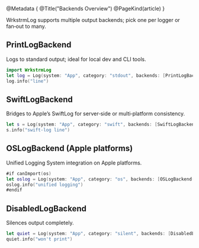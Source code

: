 @Metadata {
@Title("Backends Overview")
@PageKind(article)
}

WrkstrmLog supports multiple output backends; pick one per logger or fan‑out to many.

## PrintLogBackend

Logs to standard output; ideal for local dev and CLI tools.

```swift
import WrkstrmLog
let log = Log(system: "App", category: "stdout", backends: [PrintLogBackend()])
log.info("line")
```

## SwiftLogBackend

Bridges to Apple’s SwiftLog for server‑side or multi‑platform consistency.

```swift
let s = Log(system: "App", category: "swift", backends: [SwiftLogBackend()])
s.info("swift-log line")
```

## OSLogBackend (Apple platforms)

Unified Logging System integration on Apple platforms.

```swift
#if canImport(os)
let oslog = Log(system: "App", category: "os", backends: [OSLogBackend()])
oslog.info("unified logging")
#endif
```

## DisabledLogBackend

Silences output completely.

```swift
let quiet = Log(system: "App", category: "silent", backends: [DisabledLogBackend()])
quiet.info("won't print")
```
